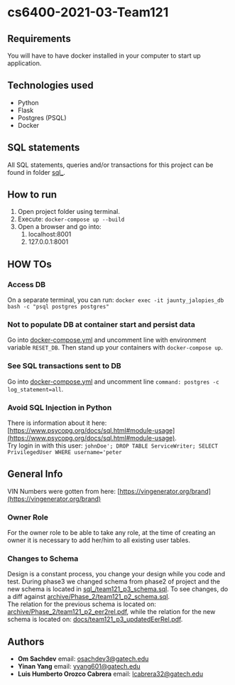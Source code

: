 # cs6400-2021-03-Team121

## Requirements
You will have to have docker installed in your computer to start up application.  

## Technologies used
- Python
- Flask
- Postgres (PSQL)
- Docker  

## SQL statements
All SQL statements, queries and/or transactions for this project can be found in folder [sql_](sql_).  

## How to run
1. Open project folder using terminal.
2. Execute: `docker-compose up --build`  
3. Open a browser and go into: 
    1. localhost:8001
    2. 127.0.0.1:8001  

## HOW TOs
### Access DB
On a separate terminal, you can run: `docker exec -it jaunty_jalopies_db bash -c "psql postgres postgres"`  

### Not to populate DB at container start and persist data
Go into [docker-compose.yml](docker-compose.yml) and uncomment line with environment variable `RESET_DB`. Then stand up your containers with `docker-compose up`.  

### See SQL transactions sent to DB
Go into [docker-compose.yml](docker-compose.yml) and uncomment line `command: postgres -c log_statement=all`.  

### Avoid SQL Injection in Python
There is information about it here: [https://www.psycopg.org/docs/sql.html#module-usage](https://www.psycopg.org/docs/sql.html#module-usage).  
Try login in with this user: `johnDoe'; DROP TABLE ServiceWriter; SELECT PrivilegedUser WHERE username='peter`

## General Info
VIN Numbers were gotten from here: [https://vingenerator.org/brand](https://vingenerator.org/brand)  

### Owner Role
For the owner role to be able to take any role, at the time of creating an owner it is necessary to add her/him to all existing user tables.  

### Changes to Schema
Design is a constant process, you change your design while you code and test. During phase3 we changed schema from phase2 of project and the new schema 
is located in [sql_/team121_p3_schema.sql](sql_/team121_p3_schema.sql). To see changes, do a diff against 
[archive/Phase_2/team121_p2_schema.sql](archive/Phase_2/team121_p2_schema.sql).  
The relation for the previous schema is located on: [archive/Phase_2/team121_p2_eer2rel.pdf](archive/Phase_2/team121_p2_eer2rel.pdf), while the relation for the new schema is located on: [docs/team121_p3_updatedEerRel.pdf](docs/team121_p3_updatedEerRel.pdf).  

## Authors
* __Om Sachdev__  email: [osachdev3@gatech.edu](mailto:osachdev3@gatech.edu)
* __Yinan Yang__  email: [yyang601@gatech.edu](mailto:yyang601@gatech.edu)
* __Luis Humberto Orozco Cabrera__  email: [lcabrera32@gatech.edu](lcabrera32@gatech.edu)
